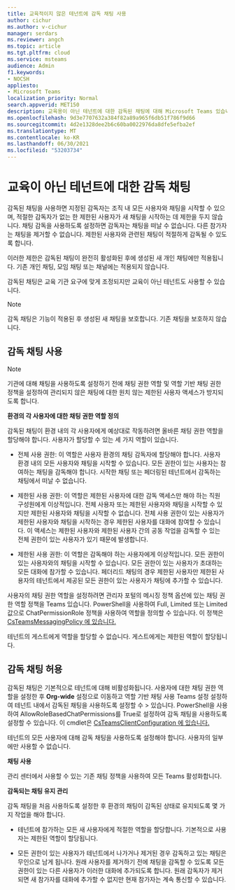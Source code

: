 ```yaml
---
title: 교육적이지 않은 테넌트에 감독 채팅 사용
author: cichur
ms.author: v-cichur
manager: serdars
ms.reviewer: angch
ms.topic: article
ms.tgt.pltfrm: cloud
ms.service: msteams
audience: Admin
f1.keywords:
- NOCSH
appliesto:
- Microsoft Teams
localization_priority: Normal
search.appverid: MET150
description: 교육용이 아닌 테넌트에 대한 감독된 채팅에 대해 Microsoft Teams 있습니다.
ms.openlocfilehash: 9d3e7707632a384f82a89a965f6db51f786f9d66
ms.sourcegitcommit: 4d2e1328dee2b6c60ba0022976da8dfe5efba2ef
ms.translationtype: MT
ms.contentlocale: ko-KR
ms.lasthandoff: 06/30/2021
ms.locfileid: "53203734"
---
```

# <a name="supervised-chats-for-non-educational-tenants"></a>교육이 아닌 테넌트에 대한 감독 채팅

감독된 채팅을 사용하면 지정된 감독자는 조직 내 모든 사용자와 채팅을 시작할 수 있으며, 적절한 감독자가 없는 한 제한된 사용자가 새 채팅을 시작하는 데 제한을 두지 않습니다. 채팅 감독을 사용하도록 설정하면 감독자는 채팅을 떠날 수 없습니다. 다른 참가자는 채팅을 제거할 수 없습니다. 제한된 사용자와 관련된 채팅이 적절하게 감독될 수 있도록 합니다.

이러한 제한은 감독된 채팅이 완전히 활성화된 후에 생성된 새 개인 채팅에만 적용됩니다. 기존 개인 채팅, 모임 채팅 또는 채널에는 적용되지 않습니다.

감독된 채팅은 교육 기관 요구에 맞게 조정되지만 교육이 아닌 테넌트도 사용할 수 있습니다.

> [!NOTE]
> 감독 채팅은 기능이 적용된 후 생성된 새 채팅을 보호합니다. 기존 채팅을 보호하지 않습니다.

## <a name="enable-supervised-chat"></a>감독 채팅 사용

> [!NOTE]
> 기관에 대해 채팅을 사용하도록 설정하기 전에 채팅 권한 역할 및 역할 기반 채팅 권한 정책을 설정하여 관리되지 않은 채팅에 대한 원치 않는 제한된 사용자 액세스가 방지되도록 합니다.

**환경의 각 사용자에 대한 채팅 권한 역할 정의**

감독된 채팅이 환경 내의 각 사용자에게 예상대로 작동하려면 올바른 채팅 권한 역할을 할당해야 합니다. 사용자가 할당할 수 있는 세 가지 역할이 있습니다.

- 전체 사용 권한: 이 역할은 사용자 환경의 채팅 감독자에 할당해야 합니다. 사용자 환경 내의 모든 사용자와 채팅을 시작할 수 있습니다. 모든 권한이 있는 사용자는 참여하는 채팅을 감독해야 합니다. 시작한 채팅 또는 페더링된 테넌트에서 감독하는 채팅에서 떠날 수 없습니다.

- 제한된 사용 권한: 이 역할은 제한된 사용자에 대한 감독 액세스만 해야 하는 직원 구성원에게 이상적입니다. 전체 사용자 또는 제한된 사용자와 채팅을 시작할 수 있지만 제한된 사용자와 채팅을 시작할 수 없습니다. 전체 사용 권한이 있는 사용자가 제한된 사용자와 채팅을 시작하는 경우 제한된 사용자를 대화에 참여할 수 있습니다. 이 액세스는 제한된 사용자와 제한된 사용자 간의 공동 작업을 감독할 수 있는 전체 권한이 있는 사용자가 있기 때문에 발생합니다.

- 제한된 사용 권한: 이 역할은 감독해야 하는 사용자에게 이상적입니다. 모든 권한이 있는 사용자와의 채팅을 시작할 수 있습니다. 모든 권한이 있는 사용자가 초대하는 모든 대화에 참가할 수 있습니다. 페더리드 채팅의 경우 제한된 사용자만 제한된 사용자의 테넌트에서 제공된 모든 권한이 있는 사용자가 채팅에 추가할 수 있습니다.

사용자의 채팅 권한 역할을 설정하려면  관리자 포털의 메시징 정책 옵션에 있는 채팅 권한 역할 정책을 Teams 있습니다. PowerShell을 사용하여 Full, Limited 또는 Limited 값으로 ChatPermissionRole 정책을 사용하여 역할을 정의할 수 있습니다. 이 정책은 [CsTeamsMessagingPolicy 에 있습니다.](/powershell/module/skype/set-csteamsmessagingpolicy?view=skype-ps)

테넌트의 게스트에게 역할을 할당할 수 없습니다. 게스트에게는 제한된 역할이 할당됩니다.

## <a name="allow-supervised-chat"></a>감독 채팅 허용

감독된 채팅은 기본적으로 테넌트에 대해 비활성화됩니다. 사용자에 대한 채팅 권한 역할을 설정한 후 **Org-wide** 설정으로 이동하고 역할 기반 채팅 사용 Teams 설정 설정하여 테넌트 내에서 감독된 채팅을 사용하도록 설정할 수  >    있습니다. PowerShell을 사용하여 AllowRoleBasedChatPermissions를 True로 설정하여 감독 채팅을 사용하도록 설정할 수 있습니다. 이 cmdlet은 [CsTeamsClientConfiguration 에 있습니다.](/powershell/module/skype/set-csteamsclientconfiguration?view=skype-ps)

테넌트의 모든 사용자에 대해 감독 채팅을 사용하도록 설정해야 합니다. 사용자의 일부에만 사용할 수 없습니다.

**채팅 사용**

관리 센터에서 사용할 수 있는 기존 채팅 정책을 사용하여 모든 Teams 활성화합니다.

**감독되는 채팅 유지 관리**

감독 채팅을 처음 사용하도록 설정한 후 환경의 채팅이 감독된 상태로 유지되도록 몇 가지 작업을 해야 합니다.

- 테넌트에 참가하는 모든 새 사용자에게 적절한 역할을 할당합니다. 기본적으로 사용자는 제한된 역할이 할당됩니다.

- 모든 권한이 있는 사용자가 테넌트에서 나가거나 제거된 경우 감독하고 있는 채팅은 무인으로 남게 됩니다. 원래 사용자를 제거하기 전에 채팅을 감독할 수 있도록 모든 권한이 있는 다른 사용자가 이러한 대화에 추가되도록 합니다. 원래 감독자가 제거되면 새 참가자를 대화에 추가할 수 없지만 현재 참가자는 계속 통신할 수 있습니다.
